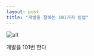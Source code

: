 ```yaml
---
layout: post
title: "개발을 잘하는 101가지 방법"
---
```



![alt](https://yaewon0411.github.io/blog//assets/img/blog/image1.jpg)

개발을 101번 한다